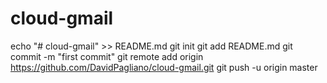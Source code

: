 # cloud-gmail
echo "# cloud-gmail" >> README.md
git init
git add README.md
git commit -m "first commit"
git remote add origin https://github.com/DavidPagliano/cloud-gmail.git
git push -u origin master
